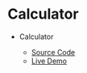 # Calculator

<ul>
    <li>Calculator</li>
    <ul>
        <li><a href="https://github.com/pratikmtele/Calculator">Source Code</a></li>
        <li><a href="https://pratikmtele.github.io/Calculator/" target="_blank">Live Demo</a></li>
    </ul>
</ul>
